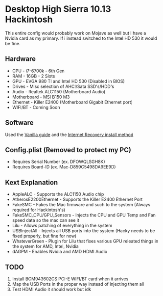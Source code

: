 # Desktop High Sierra 10.13 Hackintosh


This entire config would probably work on Mojave as well but I have a Nvidia card as my primary. If i instead switched to the Intel HD 530 it would be fine.

## Hardware
* CPU - i7-6700k - 6th Gen
* RAM - 16GB - 2 Slots
* GPU - EVGA 980 TI and Intel HD 530 (Disabled in BIOS)
* Drives - Misc selection of AHCI/Sata SSD's/HDD's
* Audio - Realtek ALC1150 (Motherboard Audio)
* Motherboard - MSI B150 M3
* Ethernet - Killer E2400 (Motherboard Gigabit Ethernet port)
* WIFI/BT - Coming Soon

## Software
Used the [Vanilla guide](https://hackintosh.gitbook.io/-r-hackintosh-vanilla-desktop-guide/) and the [Internet Recovery install method](https://internet-install.gitbook.io/macos-internet-install/)

## Config.plist (Removed to protect my PC)
* Requires Serial Number (ex. DFOWQLSGH8K)
* Requires Board-ID (ex. Mac-D859C5498DA9EE9D) 

## Kext Explanation
* AppleALC - Supports the ALC1150 Audio chip
* AtherosE2200Ethernet - Supports the Killer E2400 Ethernet Port
* FakeSMC - Fakes the Mac firmware and such to the system (Always required for Hackintosh's)
* FakeSMC_CPU/GPU_Sensors - Injects the CPU and GPU Temp and Fan speed data so the mac can see it
* Lilu - Allows patching of everything in the system
* USBInjectAll - Injects all USB ports into the system (Hacky needs to be fixed properly, but fine for now)
* WhateverGreen - Plugin for Lilu that fixes various GPU releated things in the system for AMD, Intel, Nvidia
* dAGPM - Enables Nvidia and AMD HDMI Audio

## TODO
1. Install BCM943602CS PCI-E WIFI/BT card when it arrives
2. Map the USB Ports in the proper way instead of injecting them all
3. Test HDMI Audio it should work but idk
